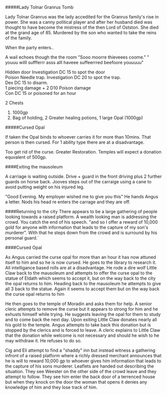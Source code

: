 #####Lady Tolnar Granrus Tomb

Lady Tolnar Granrus was the lady accedited for the Granrus family's rise in power. She was a canny political player and after her husband died was thought to have become the mistress of the then Lord of Ostston. She died at the grand age of 85. Murdered by the son who wanted to take the reins of the family.

When the party enters..  

A wail echoes though the the room "Sooo moorre thieveees coome." " youuu willl suffferrr asss alll haveee suffeerrred beefoore youuuuu"   

Hidden door Investigation DC 15 to spot the door  
Poison Needle trap. Investigation DC 20 to spot the trap.  
Dex DC 15 to disarm.  
1 piecing damage + 2 D10 Poison damage  
Con DC 15 or poisoned for an hour  

2 Chests
1. 1000gp
2. Bag of holding, 2 Greater healing potions, 1 large Opal (1000gp)
 
#####Cursed Opal

If taken the Opal binds to whoever carries it for more than 10mins. That person is then cursed. For 1 ability type there are at a disadvantage.

Too get rid of the curse. Greater Restoration. Temples will expect a donation equvalent of 500gp.

####Exiting the mausoleum

A carriage is waiting outside. Drive + guard in the front driving plus 2 further guards on horse back. Jooves steps out of the carraige using a cane to avoid putting weight on his injured leg. 

"Good Evening. My employer wished me to give you this" He hands Angus a letter. Nods his head re enters the carrage and they are off.

####Returning to the city
There appears to be a large gathering of people looking towards a raised platform. A wealth looking man is addressing the crowd. You catch the end of his speech. "and so I offer a reward of 10,000 gold for anyone with information that leads to the capture of my son's murderer". With that he steps down from the crowd and is surround by his personal guard.`

####Cursed Opal

As Angus carried the curse opal for more than an hour it has now attuned itself to him and so he is now cursed. He goes to the library to research it. All intelligance based rolls are at a disadvantage. He rode a dire wolf Little Claw back to the mausoleum and attempts to offer the curse opal to the statue of Eldath which seems to accept it, but on the way back to the city the opal returns to him. Heading back to the mausoleum he attempts to give all 3 back to the statue. Again it seems to accept them but on the way back the curse opal returns to him  

He then goes to the temple of Moradin and asks them for help. A senior cleric attempts to remove the curse but it appears to strong for him and he exhusts himself while trying. He suggests leaving the opal for them to study and to come back the next day. Upon exiting Little Claw donates nearly all his gold to the temple. Angus attempts to take back this donation but is stopped by the clerics and is forced to leave. A cleric explains to Little Claw that the donation while welcome is not necessary and should he wish to he may withdraw it. He refuses to do so.  

Cig and Eli attempt to find a "shaddy" inn but instead witness a gathering infront of a raised platform where a richly dressed merchant announces that he is will to reward 10,000 gp to whoever gives him information that leads to the capture of his sons murderer. Leaflets are handed out describing the situation. They see Weester on the other side of the crowd leave and they attempt to follow. They see him enter the back door of a terrenced house but when they knock on the door the woman that opens it denies any knowledge of him and they lose track of him.
